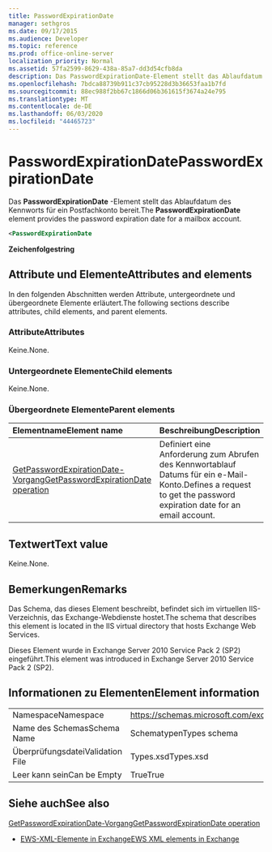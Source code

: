 ```yaml
---
title: PasswordExpirationDate
manager: sethgros
ms.date: 09/17/2015
ms.audience: Developer
ms.topic: reference
ms.prod: office-online-server
localization_priority: Normal
ms.assetid: 57fa2599-8629-438a-85a7-dd3d54cfb8da
description: Das PasswordExpirationDate-Element stellt das Ablaufdatum des Kennworts für ein Postfachkonto bereit.
ms.openlocfilehash: 7bdca88739b911c37cb95228d3b36653faa1b7fd
ms.sourcegitcommit: 88ec988f2bb67c1866d06b361615f3674a24e795
ms.translationtype: MT
ms.contentlocale: de-DE
ms.lasthandoff: 06/03/2020
ms.locfileid: "44465723"
---
```

# <a name="passwordexpirationdate"></a><span data-ttu-id="754ae-103">PasswordExpirationDate</span><span class="sxs-lookup"><span data-stu-id="754ae-103">PasswordExpirationDate</span></span>

<span data-ttu-id="754ae-104">Das **PasswordExpirationDate** -Element stellt das Ablaufdatum des Kennworts für ein Postfachkonto bereit.</span><span class="sxs-lookup"><span data-stu-id="754ae-104">The **PasswordExpirationDate** element provides the password expiration date for a mailbox account.</span></span> 
  
```XML
<PasswordExpirationDate
```

 <span data-ttu-id="754ae-105">**Zeichenfolge**</span><span class="sxs-lookup"><span data-stu-id="754ae-105">**string**</span></span>
## <a name="attributes-and-elements"></a><span data-ttu-id="754ae-106">Attribute und Elemente</span><span class="sxs-lookup"><span data-stu-id="754ae-106">Attributes and elements</span></span>

<span data-ttu-id="754ae-107">In den folgenden Abschnitten werden Attribute, untergeordnete und übergeordnete Elemente erläutert.</span><span class="sxs-lookup"><span data-stu-id="754ae-107">The following sections describe attributes, child elements, and parent elements.</span></span>
  
### <a name="attributes"></a><span data-ttu-id="754ae-108">Attribute</span><span class="sxs-lookup"><span data-stu-id="754ae-108">Attributes</span></span>

<span data-ttu-id="754ae-109">Keine.</span><span class="sxs-lookup"><span data-stu-id="754ae-109">None.</span></span>
  
### <a name="child-elements"></a><span data-ttu-id="754ae-110">Untergeordnete Elemente</span><span class="sxs-lookup"><span data-stu-id="754ae-110">Child elements</span></span>

<span data-ttu-id="754ae-111">Keine.</span><span class="sxs-lookup"><span data-stu-id="754ae-111">None.</span></span>
  
### <a name="parent-elements"></a><span data-ttu-id="754ae-112">Übergeordnete Elemente</span><span class="sxs-lookup"><span data-stu-id="754ae-112">Parent elements</span></span>

|<span data-ttu-id="754ae-113">**Elementname**</span><span class="sxs-lookup"><span data-stu-id="754ae-113">**Element name**</span></span>|<span data-ttu-id="754ae-114">**Beschreibung**</span><span class="sxs-lookup"><span data-stu-id="754ae-114">**Description**</span></span>|
|:-----|:-----|
|[<span data-ttu-id="754ae-115">GetPasswordExpirationDate-Vorgang</span><span class="sxs-lookup"><span data-stu-id="754ae-115">GetPasswordExpirationDate operation</span></span>](getpasswordexpirationdate-operation.md) <br/> |<span data-ttu-id="754ae-116">Definiert eine Anforderung zum Abrufen des Kennwortablauf Datums für ein e-Mail-Konto.</span><span class="sxs-lookup"><span data-stu-id="754ae-116">Defines a request to get the password expiration date for an email account.</span></span>  <br/> |
   
## <a name="text-value"></a><span data-ttu-id="754ae-117">Textwert</span><span class="sxs-lookup"><span data-stu-id="754ae-117">Text value</span></span>

<span data-ttu-id="754ae-118">Keine.</span><span class="sxs-lookup"><span data-stu-id="754ae-118">None.</span></span>
  
## <a name="remarks"></a><span data-ttu-id="754ae-119">Bemerkungen</span><span class="sxs-lookup"><span data-stu-id="754ae-119">Remarks</span></span>

<span data-ttu-id="754ae-120">Das Schema, das dieses Element beschreibt, befindet sich im virtuellen IIS-Verzeichnis, das Exchange-Webdienste hostet.</span><span class="sxs-lookup"><span data-stu-id="754ae-120">The schema that describes this element is located in the IIS virtual directory that hosts Exchange Web Services.</span></span>
  
<span data-ttu-id="754ae-121">Dieses Element wurde in Exchange Server 2010 Service Pack 2 (SP2) eingeführt.</span><span class="sxs-lookup"><span data-stu-id="754ae-121">This element was introduced in Exchange Server 2010 Service Pack 2 (SP2).</span></span>
  
## <a name="element-information"></a><span data-ttu-id="754ae-122">Informationen zu Elementen</span><span class="sxs-lookup"><span data-stu-id="754ae-122">Element information</span></span>

|||
|:-----|:-----|
|<span data-ttu-id="754ae-123">Namespace</span><span class="sxs-lookup"><span data-stu-id="754ae-123">Namespace</span></span>  <br/> |https://schemas.microsoft.com/exchange/services/2006/types  <br/> |
|<span data-ttu-id="754ae-124">Name des Schemas</span><span class="sxs-lookup"><span data-stu-id="754ae-124">Schema Name</span></span>  <br/> |<span data-ttu-id="754ae-125">Schematypen</span><span class="sxs-lookup"><span data-stu-id="754ae-125">Types schema</span></span>  <br/> |
|<span data-ttu-id="754ae-126">Überprüfungsdatei</span><span class="sxs-lookup"><span data-stu-id="754ae-126">Validation File</span></span>  <br/> |<span data-ttu-id="754ae-127">Types.xsd</span><span class="sxs-lookup"><span data-stu-id="754ae-127">Types.xsd</span></span>  <br/> |
|<span data-ttu-id="754ae-128">Leer kann sein</span><span class="sxs-lookup"><span data-stu-id="754ae-128">Can be Empty</span></span>  <br/> |<span data-ttu-id="754ae-129">True</span><span class="sxs-lookup"><span data-stu-id="754ae-129">True</span></span>  <br/> |
   
## <a name="see-also"></a><span data-ttu-id="754ae-130">Siehe auch</span><span class="sxs-lookup"><span data-stu-id="754ae-130">See also</span></span>



[<span data-ttu-id="754ae-131">GetPasswordExpirationDate-Vorgang</span><span class="sxs-lookup"><span data-stu-id="754ae-131">GetPasswordExpirationDate operation</span></span>](getpasswordexpirationdate-operation.md)


- [<span data-ttu-id="754ae-132">EWS-XML-Elemente in Exchange</span><span class="sxs-lookup"><span data-stu-id="754ae-132">EWS XML elements in Exchange</span></span>](ews-xml-elements-in-exchange.md)

